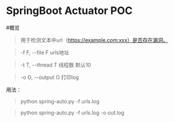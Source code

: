# SpringBoot Actuator POC
#概览
> 用于检测文本中url（https://example.com:xxx）是否存在漏洞。

> -f F, --file F    urls地址

> -t T, --thread T  线程数 默认10

> -o O, --output O  打印log

用法：
> python spring-auto.py -f urls.log

> python spring-auto.py -f urls.log -o out.log
